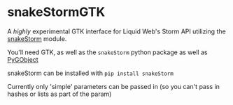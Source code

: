 snakeStormGTK
============

A *highly* experimental GTK interface for Liquid Web's Storm API utilizing the [snakeStorm](https://github.com/jgillmanjr/snakeStorm) module.

You'll need GTK, as well as the `snakeStorm` python package as well as [PyGObject](http://python-gtk-3-tutorial.readthedocs.org/en/latest/install.html)

snakeStorm can be installed with `pip install snakeStorm`

Currently only 'simple' parameters can be passed in (so you can't pass in hashes or lists as part of the param)
